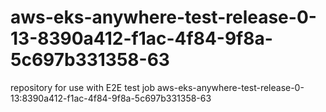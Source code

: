 # aws-eks-anywhere-test-release-0-13-8390a412-f1ac-4f84-9f8a-5c697b331358-63
repository for use with E2E test job aws-eks-anywhere-test-release-0-13:8390a412-f1ac-4f84-9f8a-5c697b331358-63
